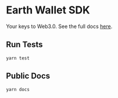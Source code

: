 # Earth Wallet SDK

Your keys to Web3.0. See the full docs [here](https://earthwallet.github.io/sdk/).

## Run Tests
`yarn test`

## Public Docs
`yarn docs`
